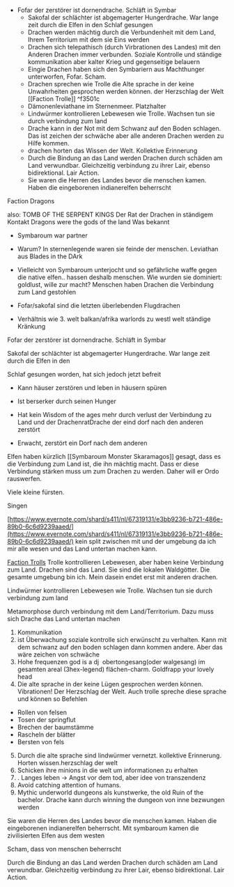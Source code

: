- Fofar der zerstörer ist dornendrache. Schläft in Symbar
	- Sakofal der schlächter ist abgemagerter Hungerdrache. War lange zeit durch die Elfen in den Schlaf gesungen
	- Drachen werden mächtig durch die Verbundenheit mit dem Land, Ihrem Territorium mit dem sie Eins werden
	- Drachen sich telepathisch (durch Virbrationen des Landes) mit den Anderen Drachen immer verbunden. Soziale Kontrolle und ständige kommunikation aber kalter Krieg und gegenseitige belauern
	- Eingie Drachen haben sich den Symbariern aus Machthunger unterworfen, Fofar. Scham.
	- Drachen sprechen wie Trolle die Alte sprache in der keine Unwahrheiten gesprochen werden können. der Herzschlag der Welt [[Faction Trolle]] ^f3501c
	- Dämonenleviathane im Sternenmeer. Platzhalter
	- Lindwürmer kontrollieren Lebewesen wie Trolle. Wachsen tun sie durch verbindung zum land
	- Drache kann in der Not mit dem Schwanz auf den Boden schlagen. Das ist zeichen der schwäche aber alle anderen Drachen werden zu Hilfe kommen.
	- drachen horten das Wissen der Welt. Kollektive Erinnerung
	- Durch die Bindung an das Land werden Drachen durch schäden am Land verwundbar. Gleichzeitig verbindung zu ihrer Lair, ebenso bidirektional. Lair Action.
	- Sie waren die Herren des Landes bevor die menschen kamen. Haben die eingeborenen indianerelfen beherrscht

Faction Dragons

also: TOMB OF THE SERPENT KINGS
Der Rat der Drachen in ständigem Kontakt
Dragons were the gods of the land
Was bekannt
-   Symbaroum war partner
-   Warum? In sternenlegende waren sie feinde der menschen. Leviathan aus Blades in the DArk
-   Vielleicht von Symbaroum unterjocht und so gefährliche waffe gegen die native elfen.. hassen deshalb menschen. Wie wurden sie dominiert: goldlust, wille zur macht? Menschen haben Drachen die Verbindung zum Land gestohlen
    

-   Fofar/sakofal sind die letzten überlebenden Flugdrachen
    
-   Verhältnis wie 3. welt balkan/afrika warlords zu westl welt ständige Kränkung 
    

Fofar der zerstörer ist dornendrache. Schläft in Symbar

Sakofal der schlächter ist abgemagerter Hungerdrache. War lange zeit durch die Elfen in den 

Schlaf gesungen worden, hat sich jedoch jetzt befreit

-   Kann häuser zerstören und leben in häusern spüren
    
-   Ist berserker durch seinen Hunger
    
-   Hat kein Wisdom of the ages mehr durch verlust der Verbindung zu Land und der DrachenratDrache der eind dorf nach den anderen zerstört
    
-   Erwacht, zerstört ein Dorf nach dem anderen
    

Elfen haben kürzlich [[Symbaroum Monster Skaramagos]] gesagt, dass es die Verbindung zum Land ist, die ihn mächtig macht. Dass er diese Verbindung stärken muss um zum Drachen zu werden. Daher will er Ordo rauswerfen.

Viele kleine fürsten. 

Singen

[https://www.evernote.com/shard/s411/nl/67319131/e3bb9236-b721-486e-89b0-6c6d9239aaed/](https://www.evernote.com/shard/s411/nl/67319131/e3bb9236-b721-486e-89b0-6c6d9239aaed/) kein split zwischen mit und der umgebung da ich mir alle wesen und das Land untertan machen kann. 

[Faction Trolls](https://docs.google.com/document/d/17TaSw-DFPbkcKQLfv8sLzbDS4P0OzkwGy7oSNQkOSGk/edit?usp=sharing) Trolle kontrollieren Lebewesen, aber haben keine Verbindung zum Land. Drachen sind das Land. Sie sind die lokalen Waldgötter. Die gesamte umgebung bin ich. Mein dasein endet erst mit anderen drachen.

Lindwürmer kontrollieren Lebewesen wie Trolle. Wachsen tun sie durch verbindung zum land

Metamorphose durch verbindung mit dem Land/Territorium. Dazu muss sich Drache das Land untertan machen

1.  Kommunikation 
1.  ist Überwachung soziale kontrolle sich erwünscht zu verhalten. Kann mit dem schwanz auf den boden schlagen dann kommen andere. Aber das wäre zeichen von schwäche
2.  Hohe frequenzen god is a dj  obertongesang(oder walgesang) im gesamten areal (3hex-legend) flächen-charm. Goldfrapp your lovely head
3.  Die alte sprache in der keine Lügen gesprochen werden können. Vibrationen! Der Herzschlag der Welt. Auch trolle spreche diese sprache und können so Befehlen
-   Rollen von felsen
-   Tosen der springflut
-   Brechen der baumstämme
-   Rascheln der blätter
-   Bersten von fels
    
5.  Durch die alte sprache sind lindwürmer vernetzt. kollektive Erinnerung. Horten wissen.herzschlag der welt
6.  Schicken ihre minions in die welt um informationen zu erhalten
3.  . Langes leben → Angst vor dem tod, aber idee von transzendenz
4.  Avoid catching attention of humans. 
5.  Mythic underworld dungeons als kunstwerke, the old Ruin of the bachelor. Drache kann durch winning the dungeon von inne bezwungen werden
    

Sie waren die Herren des Landes bevor die menschen kamen. Haben die eingeborenen indianerelfen beherrscht. Mit symbaroum kamen die zivilisierten Elfen aus dem westen

Scham, dass von menschen beherrscht

Durch die Bindung an das Land werden Drachen durch schäden am Land verwundbar. Gleichzeitig verbindung zu ihrer Lair, ebenso bidirektional. Lair Action.